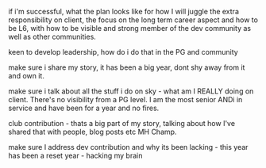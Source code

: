 if i'm successful, what the plan looks like for how I will juggle the extra responsibility on client, the focus on the long term career aspect and how to be L6, with how to be visible and strong member of the dev community as well as other communities. 

keen to develop leadership, how do i do that in the PG and community

make sure i share my story, it has been a big year, dont shy away from it and own it. 

make sure i talk about all the stuff i do on sky - what am I REALLY doing on client. There's no visibility from a PG level. I am the most senior ANDi in service and have been for a year and no fires. 

club contribution - thats a big part of my story, talking about how I've shared that with people, blog posts etc MH Champ.

make sure I address dev contribution and why its been lacking - this year has been a reset year - hacking my brain